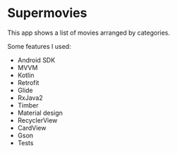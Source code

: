 # Supermovies

This app shows a list of movies arranged by categories.

Some features I used:

* Android SDK
* MVVM
* Kotlin
* Retrofit
* Glide
* RxJava2
* Timber
* Material design
* RecyclerView 
* CardView
* Gson
* Tests